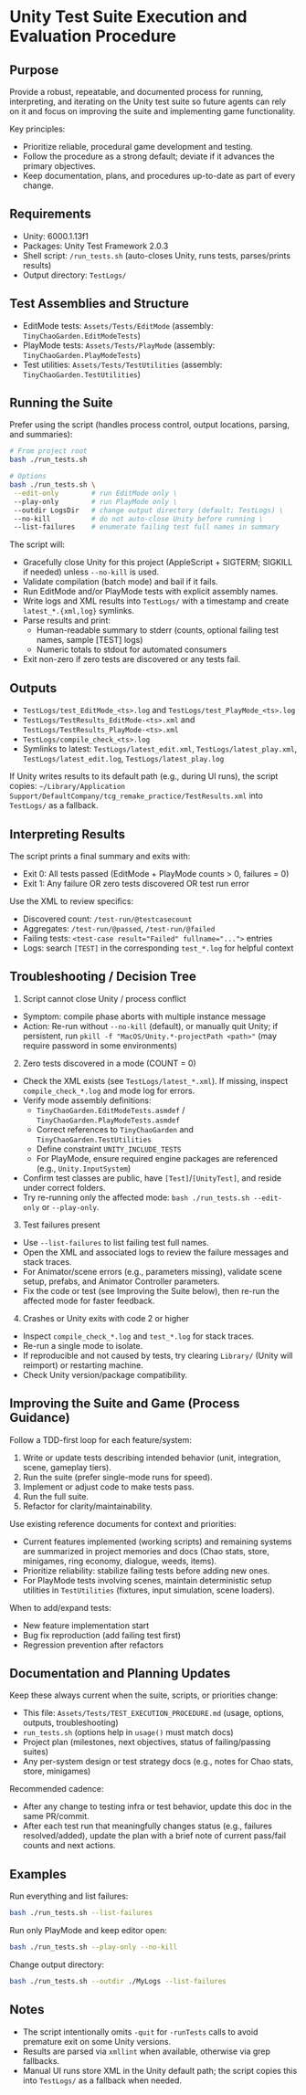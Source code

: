 # Unity Test Suite Execution and Evaluation Procedure

## Purpose
Provide a robust, repeatable, and documented process for running, interpreting, and iterating on the Unity test suite so future agents can rely on it and focus on improving the suite and implementing game functionality.

Key principles:
- Prioritize reliable, procedural game development and testing.
- Follow the procedure as a strong default; deviate if it advances the primary objectives.
- Keep documentation, plans, and procedures up-to-date as part of every change.

## Requirements
- Unity: 6000.1.13f1
- Packages: Unity Test Framework 2.0.3
- Shell script: `/run_tests.sh` (auto-closes Unity, runs tests, parses/prints results)
- Output directory: `TestLogs/`

## Test Assemblies and Structure
- EditMode tests: `Assets/Tests/EditMode` (assembly: `TinyChaoGarden.EditModeTests`)
- PlayMode tests: `Assets/Tests/PlayMode` (assembly: `TinyChaoGarden.PlayModeTests`)
- Test utilities: `Assets/Tests/TestUtilities` (assembly: `TinyChaoGarden.TestUtilities`)

## Running the Suite
Prefer using the script (handles process control, output locations, parsing, and summaries):

```bash
# From project root
bash ./run_tests.sh

# Options
bash ./run_tests.sh \
 --edit-only        # run EditMode only \
 --play-only        # run PlayMode only \
 --outdir LogsDir   # change output directory (default: TestLogs) \
 --no-kill          # do not auto-close Unity before running \
 --list-failures    # enumerate failing test full names in summary
```

The script will:
- Gracefully close Unity for this project (AppleScript + SIGTERM; SIGKILL if needed) unless `--no-kill` is used.
- Validate compilation (batch mode) and bail if it fails.
- Run EditMode and/or PlayMode tests with explicit assembly names.
- Write logs and XML results into `TestLogs/` with a timestamp and create `latest_*.{xml,log}` symlinks.
- Parse results and print:
  - Human-readable summary to stderr (counts, optional failing test names, sample [TEST] logs)
  - Numeric totals to stdout for automated consumers
- Exit non-zero if zero tests are discovered or any tests fail.

## Outputs
- `TestLogs/test_EditMode_<ts>.log` and `TestLogs/test_PlayMode_<ts>.log`
- `TestLogs/TestResults_EditMode-<ts>.xml` and `TestLogs/TestResults_PlayMode-<ts>.xml`
- `TestLogs/compile_check_<ts>.log`
- Symlinks to latest: `TestLogs/latest_edit.xml`, `TestLogs/latest_play.xml`, `TestLogs/latest_edit.log`, `TestLogs/latest_play.log`

If Unity writes results to its default path (e.g., during UI runs), the script copies: `~/Library/Application Support/DefaultCompany/tcg_remake_practice/TestResults.xml` into `TestLogs/` as a fallback.

## Interpreting Results
The script prints a final summary and exits with:
- Exit 0: All tests passed (EditMode + PlayMode counts > 0, failures = 0)
- Exit 1: Any failure OR zero tests discovered OR test run error

Use the XML to review specifics:
- Discovered count: `/test-run/@testcasecount`
- Aggregates: `/test-run/@passed`, `/test-run/@failed`
- Failing tests: `<test-case result="Failed" fullname="...">` entries
- Logs: search `[TEST]` in the corresponding `test_*.log` for helpful context

## Troubleshooting / Decision Tree

1) Script cannot close Unity / process conflict
- Symptom: compile phase aborts with multiple instance message
- Action: Re-run without `--no-kill` (default), or manually quit Unity; if persistent, run `pkill -f "MacOS/Unity.*-projectPath <path>"` (may require password in some environments)

2) Zero tests discovered in a mode (COUNT = 0)
- Check the XML exists (see `TestLogs/latest_*.xml`). If missing, inspect `compile_check_*.log` and mode log for errors.
- Verify mode assembly definitions:
  - `TinyChaoGarden.EditModeTests.asmdef` / `TinyChaoGarden.PlayModeTests.asmdef`
  - Correct references to `TinyChaoGarden` and `TinyChaoGarden.TestUtilities`
  - Define constraint `UNITY_INCLUDE_TESTS`
  - For PlayMode, ensure required engine packages are referenced (e.g., `Unity.InputSystem`)
- Confirm test classes are public, have `[Test]`/`[UnityTest]`, and reside under correct folders.
- Try re-running only the affected mode: `bash ./run_tests.sh --edit-only` or `--play-only`.

3) Test failures present
- Use `--list-failures` to list failing test full names.
- Open the XML and associated logs to review the failure messages and stack traces.
- For Animator/scene errors (e.g., parameters missing), validate scene setup, prefabs, and Animator Controller parameters.
- Fix the code or test (see Improving the Suite below), then re-run the affected mode for faster feedback.

4) Crashes or Unity exits with code 2 or higher
- Inspect `compile_check_*.log` and `test_*.log` for stack traces.
- Re-run a single mode to isolate.
- If reproducible and not caused by tests, try clearing `Library/` (Unity will reimport) or restarting machine.
- Check Unity version/package compatibility.

## Improving the Suite and Game (Process Guidance)
Follow a TDD-first loop for each feature/system:
1. Write or update tests describing intended behavior (unit, integration, scene, gameplay tiers).
2. Run the suite (prefer single-mode runs for speed).
3. Implement or adjust code to make tests pass.
4. Run the full suite.
5. Refactor for clarity/maintainability.

Use existing reference documents for context and priorities:
- Current features implemented (working scripts) and remaining systems are summarized in project memories and docs (Chao stats, store, minigames, ring economy, dialogue, weeds, items).
- Prioritize reliability: stabilize failing tests before adding new ones.
- For PlayMode tests involving scenes, maintain deterministic setup utilities in `TestUtilities` (fixtures, input simulation, scene loaders).

When to add/expand tests:
- New feature implementation start
- Bug fix reproduction (add failing test first)
- Regression prevention after refactors

## Documentation and Planning Updates
Keep these always current when the suite, scripts, or priorities change:
- This file: `Assets/Tests/TEST_EXECUTION_PROCEDURE.md` (usage, options, outputs, troubleshooting)
- `run_tests.sh` (options help in `usage()` must match docs)
- Project plan (milestones, next objectives, status of failing/passing suites)
- Any per-system design or test strategy docs (e.g., notes for Chao stats, store, minigames)

Recommended cadence:
- After any change to testing infra or test behavior, update this doc in the same PR/commit.
- After each test run that meaningfully changes status (e.g., failures resolved/added), update the plan with a brief note of current pass/fail counts and next actions.

## Examples

Run everything and list failures:
```bash
bash ./run_tests.sh --list-failures
```

Run only PlayMode and keep editor open:
```bash
bash ./run_tests.sh --play-only --no-kill
```

Change output directory:
```bash
bash ./run_tests.sh --outdir ./MyLogs --list-failures
```

## Notes
- The script intentionally omits `-quit` for `-runTests` calls to avoid premature exit on some Unity versions.
- Results are parsed via `xmllint` when available, otherwise via grep fallbacks.
- Manual UI runs store XML in the Unity default path; the script copies this into `TestLogs/` as a fallback when needed.
